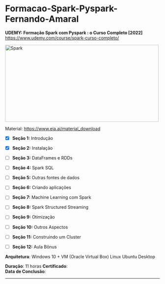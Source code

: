 # Formacao-Spark-Pyspark-Fernando-Amaral


**UDEMY: Formação Spark com Pyspark : o Curso Completo [2022]**
https://www.udemy.com/course/spark-curso-completo/


<img src="https://www.vectorlogo.zone/logos/apache_spark/apache_spark-ar21.png" alt="Spark" style="height: 250px; width:500px;"/>

Material: https://www.eia.ai/material_download

- [x] **Seção 1:** Introdução
- [x] **Seção 2:** Instalação
- [ ] **Seção 3:** DataFrames e RDDs
- [ ] **Seção 4:** Spark SQL
- [ ] **Seção 5:** Outras fontes de dados
- [ ] **Seção 6:** Criando aplicações
- [ ] **Seção 7:** Machine Learning com Spark
- [ ] **Seção 8:** Spark Structured Streaming
- [ ] **Seção 9:** Otimização
- [ ] **Seção 10:** Outros Aspectos
- [ ] **Seção 11:** Construindo um  Cluster
- [ ] **Seção 12:** Aula Bônus


**Arquitetura**: Windows 10 + VM (Oracle Virtual Box) Linux Ubuntu Desktop

**Duração**: 11 horas
**Certificado**:  
**Data de Conclusão**: 
______________________________

